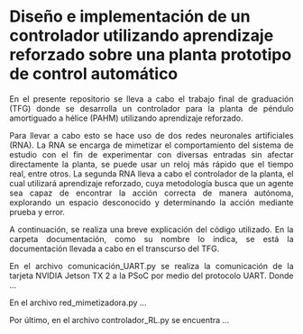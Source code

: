 # Diseño e implementación de un controlador utilizando aprendizaje reforzado sobre una planta prototipo de control automático

<p align = justify>
  En el presente repositorio se lleva a cabo el trabajo final de graduación (TFG) donde se desarrolla un controlador para la planta de péndulo amortiguado a hélice (PAHM) utilizando aprendizaje reforzado.
  
<p align = justify>
  Para llevar a cabo esto se hace uso de dos redes neuronales artificiales (RNA). La RNA se encarga de mimetizar el comportamiento del sistema de estudio con el fin de experimentar con diversas entradas sin afectar directamente la planta, se puede usar un reloj más rápido que el tiempo real, entre otros. La segunda RNA lleva a cabo el controlador de la planta, el cual utilizará aprendizaje reforzado, cuya metodología busca que un agente sea capaz de encontrar la acción correcta de manera autónoma, explorando un espacio desconocido y determinando la acción mediante prueba y error.
  
<p align = justify>
  A continuación, se realiza una breve explicación del código utilizado. En la carpeta documentación, como su nombre lo indica, se está la documentación llevada a cabo en el transcurso del TFG.

<p align = justify>
  En el archivo comunicación_UART.py se realiza la comunicación de la tarjeta NVIDIA Jetson TX 2 a la PSoC por medio del protocolo UART. Donde …
  
<p align = justify>
  En el archivo red_mimetizadora.py …
  
<p align = justify>
  Por último, en el archivo controlador_RL.py se encuentra …
